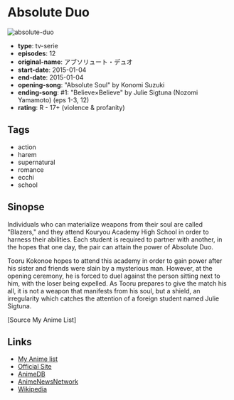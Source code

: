 # Absolute Duo

![absolute-duo](https://cdn.myanimelist.net/images/anime/4/68839.jpg)

-   **type**: tv-serie
-   **episodes**: 12
-   **original-name**: アブソリュート・デュオ
-   **start-date**: 2015-01-04
-   **end-date**: 2015-01-04
-   **opening-song**: "Absolute Soul" by Konomi Suzuki
-   **ending-song**: #1: "Believe×Believe" by Julie Sigtuna (Nozomi Yamamoto) (eps 1-3, 12)
-   **rating**: R - 17+ (violence & profanity)

## Tags

-   action
-   harem
-   supernatural
-   romance
-   ecchi
-   school

## Sinopse

Individuals who can materialize weapons from their soul are called "Blazers," and they attend Kouryou Academy High School in order to harness their abilities. Each student is required to partner with another, in the hopes that one day, the pair can attain the power of Absolute Duo.

Tooru Kokonoe hopes to attend this academy in order to gain power after his sister and friends were slain by a mysterious man. However, at the opening ceremony, he is forced to duel against the person sitting next to him, with the loser being expelled. As Tooru prepares to give the match his all, it is not a weapon that manifests from his soul, but a shield, an irregularity which catches the attention of a foreign student named Julie Sigtuna.

[Source My Anime List]

## Links

-   [My Anime list](https://myanimelist.net/anime/25397/Absolute_Duo)
-   [Official Site](http://www.absoluteduo.com/)
-   [AnimeDB](http://anidb.info/perl-bin/animedb.pl?show=anime&aid=10745)
-   [AnimeNewsNetwork](http://www.animenewsnetwork.com/encyclopedia/anime.php?id=16330)
-   [Wikipedia](http://en.wikipedia.org/wiki/Absolute_Duo)

